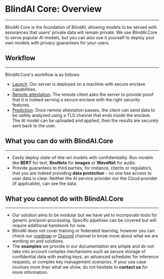 # BlindAI Core: Overview
________________________________________

BlindAI Core is the foundation of BlindAI, allowing models to be served with assurances that users' private data will remain private. We use BlindAI.Core to serve popular AI models, but you can also use it yourself to deploy your own models with privacy guarantees for your users.

## Workflow
____________________________________________________

BlindAI.Core's workflow is as follows:

- [Launch](../tutorials/core/installation.md): Our server is deployed on a machine with secure enclave capabilities.
- [Remote attestation](../getting-started/confidential_computing.md): The remote client asks the server to provide proof that it is indeed serving a secure enclave with the right security features.
- [Prediction](../how-to-guides/covid_net_confidential.ipynb): Once remote attestation passes, the client can send data to be safely analyzed using a TLS channel that ends inside the enclave. The AI model can be uploaded and applied, then the results are securely sent back to the user.

## What you can do with BlindAI.Core
_______________________________________

* Easily deploy state-of-the-art models with confidentiality. Run models like **BERT** for text, **ResNets** for **images** or **WaveNet** for audio.
* Provide guarantees to third parties, for instance, clients or regulators, that you are indeed providing **data protection** - no one has access to user data in clear. Neither the AI service provider nor the Cloud provider (if applicable), can see the data.

## What you cannot do with BlindAI.Core
_____________________________________

* Our solution aims to be modular but we have yet to incorporate tools for generic pre/post-processing. Specific pipelines can be covered but will require additional handwork for now.
* BlindAI does not cover training or federated learning, however you can check our [roadmap](https://github.com/mithril-security/blindai/projects/1) or [Discord](https://discord.gg/TxEHagpWd4) channel to know more about what we are working on and solutions.
* The **examples** we provide in our documentation are simple and do not take into account complex mechanisms such as secure storage of confidential data with sealing keys, an advanced scheduler for inference requests, or complex key management scenarios. If your use case involves more than what we show, do not hesitate to **contact us** for more information.
